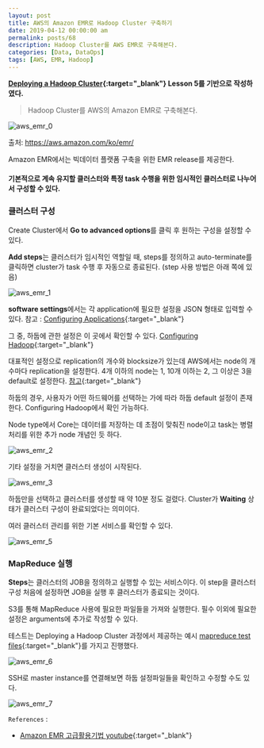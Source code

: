 ```yaml
---
layout: post
title: AWS의 Amazon EMR로 Hadoop Cluster 구축하기
date: 2019-04-12 00:00:00 am
permalink: posts/68
description: Hadoop Cluster를 AWS EMR로 구축해본다.
categories: [Data, DataOps]
tags: [AWS, EMR, Hadoop]
---
```


**[Deploying a Hadoop Cluster](https://www.udacity.com/course/deploying-a-hadoop-cluster--ud1000){:target="_blank"} Lesson 5를 기반으로 작성하였다.**

> Hadoop Cluster를 AWS의 Amazon EMR로 구축해본다.

![aws_emr_0]({{site.baseurl}}/assets/img/aws/aws_emr_0.png)

출처: https://aws.amazon.com/ko/emr/

Amazon EMR에서는 빅데이터 플랫폼 구축을 위한 EMR release를 제공한다.

#### 기본적으로 계속 유지할 클러스터와 특정 task 수행을 위한 임시적인 클러스터로 나누어서 구성할 수 있다.

### 클러스터 구성

Create Cluster에서 **Go to advanced options**를 클릭 후 원하는 구성을 설정할 수 있다.

**Add steps**는 클러스터가 임시적인 역할일 때, steps를 정의하고 auto-terminate를 클릭하면 cluster가 task 수행 후 자동으로 종료된다.
(step 사용 방법은 아래 쪽에 있음)

![aws_emr_1]({{site.baseurl}}/assets/img/aws/aws_emr_1.png)

**software settings**에서는 각 application에 필요한 설정을 JSON 형태로 입력할 수 있다. 참고 : [Configuring Applications](https://docs.aws.amazon.com/emr/latest/ReleaseGuide/emr-configure-apps.html){:target="_blank"}

그 중, 하둡에 관한 설정은 이 곳에서 확인할 수 있다. [Configuring Hadoop](https://docs.aws.amazon.com/emr/latest/ReleaseGuide/emr-hadoop-config.html){:target="_blank"}

대표적인 설정으로 replication의 개수와 blocksize가 있는데 AWS에서는 node의 개수마다 replication을 설정한다. 4개 이하의 node는 1, 10개 이하는 2, 그 이상은 3을 default로 설정한다. [참고](https://docs.aws.amazon.com/emr/latest/ReleaseGuide/emr-hdfs-config.html){:target="_blank"}

하둡의 경우, 사용자가 어떤 하드웨어를 선택하는 가에 따라 하둡 default 설정이 존재한다. Configuring Hadoop에서 확인 가능하다.

Node type에서 Core는 데이터를 저장하는 데 초점이 맞춰진 node이고 task는 병렬 처리를 위한 추가 node 개념인 듯 하다.

![aws_emr_2]({{site.baseurl}}/assets/img/aws/aws_emr_2.png)

기타 설정을 거치면 클러스터 생성이 시작된다.

![aws_emr_3]({{site.baseurl}}/assets/img/aws/aws_emr_3.png)

하둡만을 선택하고 클러스터를 생성할 때 약 10분 정도 걸렸다. Cluster가 **Waiting** 상태가 클러스터 구성이 완료되었다는 의미이다.

여러 클러스터 관리를 위한 기본 서비스를 확인할 수 있다.

![aws_emr_5]({{site.baseurl}}/assets/img/aws/aws_emr_5.png)

### MapReduce 실행

**Steps**는 클러스터의 JOB을 정의하고 실행할 수 있는 서비스이다. 이 step을 클러스터 구성 처음에 설정하면 JOB을 실행 후 클러스터가 종료되는 것이다.

S3를 통해 MapReduce 사용에 필요한 파일들을 가져와 실행한다. 필수 이외에 필요한 설정은 arguments에 추가로 작성할 수 있다.

테스트는 Deploying a Hadoop Cluster 과정에서 제공하는 예시 [mapreduce test files](https://github.com/yahwang/Big-Data-Essentials-Yandex/tree/master/data/mapreduce_test){:target="_blank"}를 가지고 진행했다.


![aws_emr_6]({{site.baseurl}}/assets/img/aws/aws_emr_6.png)



SSH로 master instance를 연결해보면 하둡 설정파일들을 확인하고 수정할 수도 있다.

![aws_emr_7]({{site.baseurl}}/assets/img/aws/aws_emr_7.png)

`References` : 

* [Amazon EMR 고급활용기법 youtube](https://www.youtube.com/watch?v=sMB6x7B2Q-w&t=1137s){:target="_blank"}


